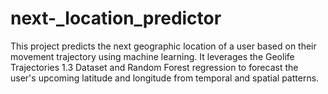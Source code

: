 # next-_location_predictor
This project predicts the next geographic location of a user based on their movement trajectory using machine learning. It leverages the Geolife Trajectories 1.3 Dataset and Random Forest regression to forecast the user's upcoming latitude and longitude from temporal and spatial patterns.
